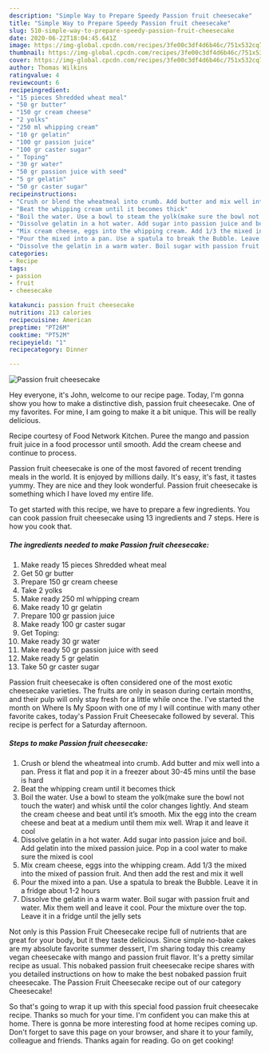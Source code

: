 ```yaml
---
description: "Simple Way to Prepare Speedy Passion fruit cheesecake"
title: "Simple Way to Prepare Speedy Passion fruit cheesecake"
slug: 510-simple-way-to-prepare-speedy-passion-fruit-cheesecake
date: 2020-06-22T18:04:45.641Z
image: https://img-global.cpcdn.com/recipes/3fe00c3df4d6b46c/751x532cq70/passion-fruit-cheesecake-recipe-main-photo.jpg
thumbnail: https://img-global.cpcdn.com/recipes/3fe00c3df4d6b46c/751x532cq70/passion-fruit-cheesecake-recipe-main-photo.jpg
cover: https://img-global.cpcdn.com/recipes/3fe00c3df4d6b46c/751x532cq70/passion-fruit-cheesecake-recipe-main-photo.jpg
author: Thomas Wilkins
ratingvalue: 4
reviewcount: 6
recipeingredient:
- "15 pieces Shredded wheat meal"
- "50 gr butter"
- "150 gr cream cheese"
- "2 yolks"
- "250 ml whipping cream"
- "10 gr gelatin"
- "100 gr passion juice"
- "100 gr caster sugar"
- " Toping"
- "30 gr water"
- "50 gr passion juice with seed"
- "5 gr gelatin"
- "50 gr caster sugar"
recipeinstructions:
- "Crush or blend the wheatmeal into crumb. Add butter and mix well into a pan. Press it flat and pop it in a freezer about 30-45 mins until the base is hard"
- "Beat the whipping cream until it becomes thick"
- "Boil the water. Use a bowl to steam the yolk(make sure the bowl not touch the water) and whisk until the color changes lightly. And steam the cream cheese and beat until it’s smooth. Mix the egg into the cream cheese and beat at a medium until them mix well. Wrap it and leave it cool"
- "Dissolve gelatin in a hot water. Add sugar into passion juice and boil. Add gelatin into the mixed passion juice. Pop in a cool water to make sure the mixed is cool"
- "Mix cream cheese, eggs into the whipping cream. Add 1/3 the mixed into the mixed of passion fruit. And then add the rest and mix it well"
- "Pour the mixed into a pan. Use a spatula to break the Bubble. Leave it in a fridge about 1-2 hours"
- "Dissolve the gelatin in a warm water. Boil sugar with passion fruit and water. Mix them well and leave it cool. Pour the mixture over the top. Leave it in a fridge until the jelly sets"
categories:
- Recipe
tags:
- passion
- fruit
- cheesecake

katakunci: passion fruit cheesecake 
nutrition: 213 calories
recipecuisine: American
preptime: "PT26M"
cooktime: "PT52M"
recipeyield: "1"
recipecategory: Dinner

---
```



![Passion fruit cheesecake](https://img-global.cpcdn.com/recipes/3fe00c3df4d6b46c/751x532cq70/passion-fruit-cheesecake-recipe-main-photo.jpg)

Hey everyone, it's John, welcome to our recipe page. Today, I'm gonna show you how to make a distinctive dish, passion fruit cheesecake. One of my favorites. For mine, I am going to make it a bit unique. This will be really delicious.

Recipe courtesy of Food Network Kitchen. Puree the mango and passion fruit juice in a food processor until smooth. Add the cream cheese and continue to process.

Passion fruit cheesecake is one of the most favored of recent trending meals in the world. It is enjoyed by millions daily. It's easy, it's fast, it tastes yummy. They are nice and they look wonderful. Passion fruit cheesecake is something which I have loved my entire life.


To get started with this recipe, we have to prepare a few ingredients. You can cook passion fruit cheesecake using 13 ingredients and 7 steps. Here is how you cook that.

<!--inarticleads1-->

##### The ingredients needed to make Passion fruit cheesecake:

1. Make ready 15 pieces Shredded wheat meal
1. Get 50 gr butter
1. Prepare 150 gr cream cheese
1. Take 2 yolks
1. Make ready 250 ml whipping cream
1. Make ready 10 gr gelatin
1. Prepare 100 gr passion juice
1. Make ready 100 gr caster sugar
1. Get  Toping:
1. Make ready 30 gr water
1. Make ready 50 gr passion juice with seed
1. Make ready 5 gr gelatin
1. Take 50 gr caster sugar


Passion fruit cheesecake is often considered one of the most exotic cheesecake varieties. The fruits are only in season during certain months, and their pulp will only stay fresh for a little while once the. I&#39;ve started the month on Where Is My Spoon with one of my I will continue with many other favorite cakes, today&#39;s Passion Fruit Cheesecake followed by several. This recipe is perfect for a Saturday afternoon. 

<!--inarticleads2-->

##### Steps to make Passion fruit cheesecake:

1. Crush or blend the wheatmeal into crumb. Add butter and mix well into a pan. Press it flat and pop it in a freezer about 30-45 mins until the base is hard
1. Beat the whipping cream until it becomes thick
1. Boil the water. Use a bowl to steam the yolk(make sure the bowl not touch the water) and whisk until the color changes lightly. And steam the cream cheese and beat until it’s smooth. Mix the egg into the cream cheese and beat at a medium until them mix well. Wrap it and leave it cool
1. Dissolve gelatin in a hot water. Add sugar into passion juice and boil. Add gelatin into the mixed passion juice. Pop in a cool water to make sure the mixed is cool
1. Mix cream cheese, eggs into the whipping cream. Add 1/3 the mixed into the mixed of passion fruit. And then add the rest and mix it well
1. Pour the mixed into a pan. Use a spatula to break the Bubble. Leave it in a fridge about 1-2 hours
1. Dissolve the gelatin in a warm water. Boil sugar with passion fruit and water. Mix them well and leave it cool. Pour the mixture over the top. Leave it in a fridge until the jelly sets


Not only is this Passion Fruit Cheesecake recipe full of nutrients that are great for your body, but it they taste delicious. Since simple no-bake cakes are my absolute favorite summer dessert, I&#39;m sharing today this creamy vegan cheesecake with mango and passion fruit flavor. It&#39;s a pretty similar recipe as usual. This nobaked passion fruit cheesecake recipe shares with you detailed instructions on how to make the best nobaked passion fruit cheesecake. The Passion Fruit Cheesecake recipe out of our category Cheesecake! 

So that's going to wrap it up with this special food passion fruit cheesecake recipe. Thanks so much for your time. I'm confident you can make this at home. There is gonna be more interesting food at home recipes coming up. Don't forget to save this page on your browser, and share it to your family, colleague and friends. Thanks again for reading. Go on get cooking!
